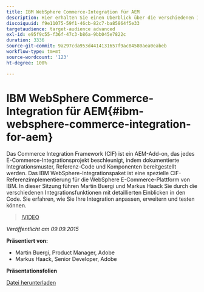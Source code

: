 ```yaml
---
title: IBM WebSphere Commerce-Integration für AEM
description: Hier erhalten Sie einen Überblick über die verschiedenen Integrationsfunktionen mit tiefen Einblicken in den Code. Erfahren Sie, wie Sie Ihre Integration anpassen, erweitern und testen können.
discoiquuid: f9e11075-59f1-46cb-82c7-ba85864f5e33
targetaudience: target-audience advanced
exl-id: e95f9c55-f36f-47c3-b86a-9bb045e7822c
duration: 3336
source-git-commit: 9a297cda953d4414131657f9ac84580aea0eabeb
workflow-type: tm+mt
source-wordcount: '123'
ht-degree: 100%

---
```


# IBM WebSphere Commerce-Integration für AEM{#ibm-websphere-commerce-integration-for-aem}

Das Commerce Integration Framework (CIF) ist ein AEM-Add-on, das jedes E-Commerce-Integrationsprojekt beschleunigt, indem dokumentierte Integrationsmuster, Referenz-Code und Komponenten bereitgestellt werden. Das IBM WebSphere-Integrationspaket ist eine spezielle CIF-Referenzimplementierung für die WebSphere E-Commerce-Plattform von IBM. In dieser Sitzung führen Martin Buergi und Markus Haack Sie durch die verschiedenen Integrationsfunktionen mit detaillierten Einblicken in den Code. Sie erfahren, wie Sie Ihre Integration anpassen, erweitern und testen können.

>[!VIDEO](https://video.tv.adobe.com/v/19375/?quality=9)

*Veröffentlicht am 09.09.2015*

**Präsentiert von:**

* Martin Buergi, Product Manager, Adobe
* Markus Haack, Senior Developer, Adobe

**Präsentationsfolien**

[Datei herunterladen](assets/150909-aem-gems-ibm-websphere-commerce-integration.pdf)
<!--
[Get back to the Overview](https://helpx.adobe.com/experience-manager/kt/eseminars/gems/aem-index.html)
-->
